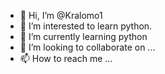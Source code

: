 - 👋 Hi, I’m @Kralomo1
- 👀 I’m interested to learn python.
- 🌱 I’m currently learning python 
- 💞️ I’m looking to collaborate on ...
- 📫 How to reach me ...

<!---
Kralomo1/Kralomo1 is a ✨ special ✨ repository because its `README.md` (this file) appears on your GitHub profile.
You can click the Preview link to take a look at your changes.
--->
